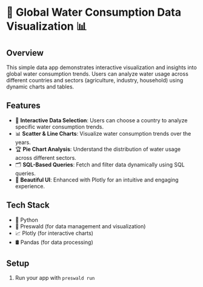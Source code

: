 # 🌊 Global Water Consumption Data Visualization 📊

## Overview

This simple data app demonstrates interactive visualization and insights into global water consumption trends. Users can analyze water usage across different countries and sectors (agriculture, industry, household) using dynamic charts and tables.

## Features

- 📌 **Interactive Data Selection**: Users can choose a country to analyze specific water consumption trends.
- 📊 **Scatter & Line Charts**: Visualize water consumption trends over the years.
- 🏆 **Pie Chart Analysis**: Understand the distribution of water usage across different sectors.
- 🗂️ **SQL-Based Queries**: Fetch and filter data dynamically using SQL queries.
- 🎨 **Beautiful UI**: Enhanced with Plotly for an intuitive and engaging experience.

## Tech Stack

- 🐍 Python
- 🔗 Preswald (for data management and visualization)
- 📈 Plotly (for interactive charts)
- 🛢️ Pandas (for data processing)

## Setup

1. Run your app with `preswald run`

